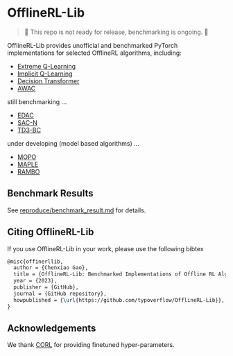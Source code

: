 # OfflineRL-Lib
> 🚧 This repo is not ready for release, benchmarking is ongoing. 🚧

OfflineRL-Lib provides unofficial and benchmarked PyTorch implementations for selected OfflineRL algorithms, including: 
- [Extreme Q-Learning](https://arxiv.org/abs/2301.02328)
- [Implicit Q-Learning](https://arxiv.org/abs/2110.06169)
- [Decision Transformer](https://arxiv.org/abs/2106.01345)
- [AWAC](https://arxiv.org/abs/2006.09359)

still benchmarking ... 
- [EDAC](https://arxiv.org/abs/2110.01548)
- [SAC-N](https://arxiv.org/abs/2110.01548)
- [TD3-BC](https://arxiv.org/pdf/2106.06860.pdf)

under developing (model based algorithms) ...
- [MOPO](https://arxiv.org/abs/2005.13239)
- [MAPLE](https://proceedings.neurips.cc/paper/2021/file/470e7a4f017a5476afb7eeb3f8b96f9b-Paper.pdf)
- [RAMBO](https://arxiv.org/abs/2204.12581)


## Benchmark Results
See [reproduce/benchmark_result.md](https://github.com/typoverflow/blob/master/benchmark_result.md) for details. 

## Citing OfflineRL-Lib
If you use OfflineRL-Lib in your work, please use the following bibtex
```tex
@misc{offinerllib,
  author = {Chenxiao Gao},
  title = {OfflineRL-Lib: Benchmarked Implementations of Offline RL Algorithms},
  year = {2023},
  publisher = {GitHub},
  journal = {GitHub repository},
  howpublished = {\url{https://github.com/typoverflow/OfflineRL-Lib}},
}
```

## Acknowledgements
We thank [CORL](https://github.com/tinkoff-ai/CORL) for providing finetuned hyper-parameters. 